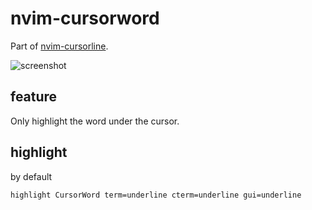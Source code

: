 # nvim-cursorword

Part of [nvim-cursorline](https://github.com/yamatsum/nvim-cursorline).

![screenshot](https://user-images.githubusercontent.com/47070852/124384896-02b6aa80-dd06-11eb-8a44-dfd142acdada.gif)

## feature

Only highlight the word under the cursor.

## highlight

by default

```viml
highlight CursorWord term=underline cterm=underline gui=underline
```
